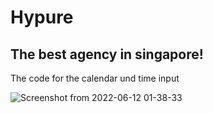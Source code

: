 # Hypure
## The best agency in singapore!

The code for the calendar und time input

![Screenshot from 2022-06-12 01-38-33](https://user-images.githubusercontent.com/25905135/173208329-7b4563b4-2ed6-4840-ab4e-12c6150df179.png)
